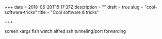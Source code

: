 +++
date = 2018-06-20T15:17:37Z
description = ""
draft = true
slug = "cool-software-tricks"
title = "Cool software & tricks"

+++

screen
xargs
fish
watch
alfred
ssh tunneling/port forwarding

